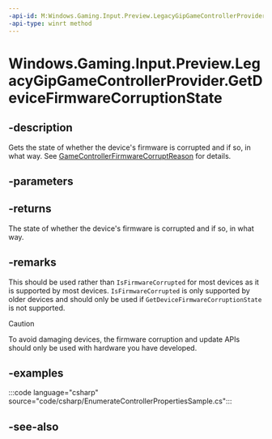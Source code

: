 ```yaml
---
-api-id: M:Windows.Gaming.Input.Preview.LegacyGipGameControllerProvider.GetDeviceFirmwareCorruptionState()
-api-type: winrt method
---
```


<!-- Method syntax.
public GameControllerFirmwareCorruptReason LegacyGipGameControllerProvider.GetDeviceFirmwareCorruptionState()
-->

# Windows.Gaming.Input.Preview.LegacyGipGameControllerProvider.GetDeviceFirmwareCorruptionState

## -description

Gets the state of whether the device's firmware is corrupted and if so, in what way. See [GameControllerFirmwareCorruptReason](gamecontrollerfirmwarecorruptreason.md) for details.

## -parameters

## -returns

The state of whether the device's firmware is corrupted and if so, in what way.

## -remarks

This should be used rather than ```IsFirmwareCorrupted``` for most devices as it is supported by most devices. ```IsFirmwareCorrupted``` is only supported by older devices and should only be used if ```GetDeviceFirmwareCorruptionState``` is not supported.

> [!CAUTION]
> To avoid damaging devices, the firmware corruption and update APIs should only be used with hardware you have developed.

## -examples

:::code language="csharp" source="code/csharp/EnumerateControllerPropertiesSample.cs":::

## -see-also
